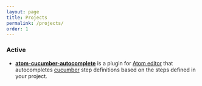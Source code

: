 ```yaml
---
layout: page
title: Projects
permalink: /projects/
order: 1
---
```


### Active

* [**atom-cucumber-autocomplete**](https://github.com/tomkadwill/atom-cucumber-autocomplete) is a plugin for [Atom editor](https://atom.io/) that autocompletes [cucumber](https://cucumber.io/) step definitions based on the steps defined in your project.
